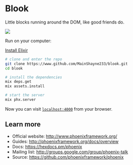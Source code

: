 # Blook

Little blocks running around the DOM, like good friends do.

![](http://i.imgur.com/CnjByiF.gif)

Run on your computer:

[Install Elixir](https://elixir-lang.org/install.html)

```bash
# clone and enter the repo
git clone https://www.github.com/MainShayne233/blook.git
cd blook

# install the dependencies
mix deps.get
mix assets.install

# start the server
mix phx.server
```

Now you can visit [`localhost:4000`](http://localhost:4000) from your browser.

## Learn more

  * Official website: http://www.phoenixframework.org/
  * Guides: http://phoenixframework.org/docs/overview
  * Docs: https://hexdocs.pm/phoenix
  * Mailing list: http://groups.google.com/group/phoenix-talk
  * Source: https://github.com/phoenixframework/phoenix
